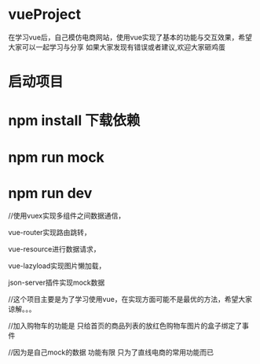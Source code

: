 # vueProject
在学习vue后，自己模仿电商网站，使用vue实现了基本的功能与交互效果，希望大家可以一起学习与分享
如果大家发现有错误或者建议,欢迎大家砸鸡蛋

 # 启动项目

 # npm install  下载依赖

 # npm run mock  

 # npm run dev

 //使用vuex实现多组件之间数据通信，
   
   vue-router实现路由跳转，
   
   vue-resource进行数据请求，
   
   vue-lazyload实现图片懒加载，
   
   json-server插件实现mock数据

//这个项目主要是为了学习使用vue，在实现方面可能不是最优的方法，希望大家谅解。。。 

//加入购物车的功能是 只给首页的商品列表的放红色购物车图片的盒子绑定了事件

//因为是自己mock的数据 功能有限  只为了直线电商的常用功能而已  
